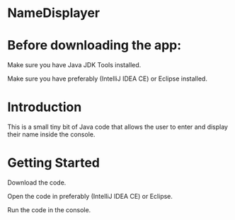 # NameDisplayer

# Before downloading the app:

Make sure you have Java JDK Tools installed. 

Make sure you have preferably (IntelliJ IDEA CE) or Eclipse installed.

# Introduction

This is a small tiny bit of Java code that allows the user to enter and display their name inside the console.

# Getting Started

Download the code.

Open the code in preferably (IntelliJ IDEA CE) or Eclipse.

Run the code in the console.
